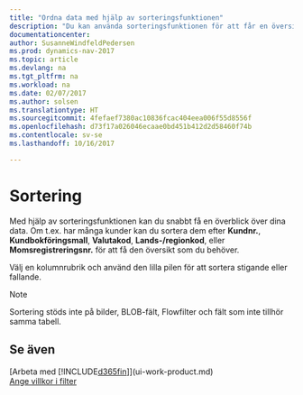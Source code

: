 ```yaml
---
title: "Ordna data med hjälp av sorteringsfunktionen"
description: "Du kan använda sorteringsfunktionen för att får en översikt över dina data. Du kan till exempel sortera kunderna efter valutakod för att få ett urval utvalda kunder."
documentationcenter: 
author: SusanneWindfeldPedersen
ms.prod: dynamics-nav-2017
ms.topic: article
ms.devlang: na
ms.tgt_pltfrm: na
ms.workload: na
ms.date: 02/07/2017
ms.author: solsen
ms.translationtype: HT
ms.sourcegitcommit: 4fefaef7380ac10836fcac404eea006f55d8556f
ms.openlocfilehash: d73f17a026046ecaae0bd451b412d2d58460f74b
ms.contentlocale: sv-se
ms.lasthandoff: 10/16/2017

---
```

# <a name="sorting"></a>Sortering
Med hjälp av sorteringsfunktionen kan du snabbt få en överblick över dina data. Om t.ex. har många kunder kan du sortera dem efter **Kundnr.**, **Kundbokföringsmall**, **Valutakod**, **Lands-/regionkod**, eller **Momsregistreringsnr.** för att få den översikt som du behöver.

Välj en kolumnrubrik och använd den lilla pilen för att sortera stigande eller fallande.  

> [!NOTE]  
>   Sortering stöds inte på bilder, BLOB-fält, Flowfilter och fält som inte tillhör samma tabell.

## <a name="see-also"></a>Se även
[Arbeta med [!INCLUDE[d365fin](includes/d365fin_md.md)]](ui-work-product.md)  
[Ange villkor i filter](ui-enter-criteria-filters.md)

